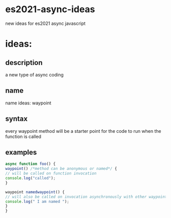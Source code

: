 # es2021-async-ideas
new ideas for es2021 async javascript

# ideas:





## description
a new type of async coding

## name
name ideas: waypoint

## syntax
every waypoint method will be a starter point for the code to run when the function is called

## examples

```javascript 
async function foo() {
waypoint() /*method can be anonymous or named*/ {
// will be called on function invocation
console.log("called");
}

waypoint namedwaypoint() {
// will also be called on invocation asynchronously with other waypoint
console.log(" I am named ");
}
}


```
